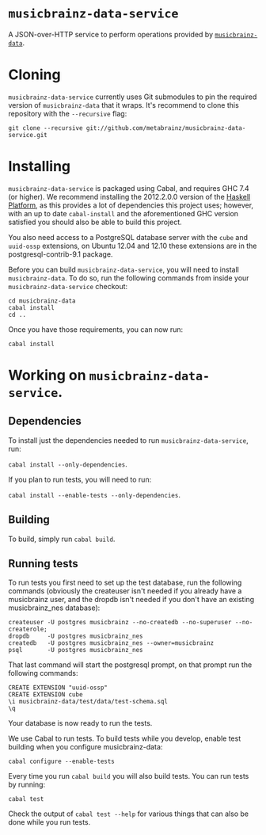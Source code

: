 # `musicbrainz-data-service`

A JSON-over-HTTP service to perform operations provided by
[`musicbrainz-data`](http://github.com/metabrainz/musicbrainz-data.git).

# Cloning

`musicbrainz-data-service` currently uses Git submodules to pin the required
version of `musicbrainz-data` that it wraps. It's recommend to clone this
repository with the `--recursive` flag:

    git clone --recursive git://github.com/metabrainz/musicbrainz-data-service.git

# Installing

`musicbrainz-data-service` is packaged using Cabal, and requires GHC 7.4 (or
higher). We recommend installing the 2012.2.0.0 version of the
[Haskell Platform](http://haskell.org/platform), as this provides a lot of
dependencies this project uses; however, with an up to date `cabal-install` and
the aforementioned GHC version satisfied you should also be able to build this
project.

You also need access to a PostgreSQL database server with the `cube` and
`uuid-ossp` extensions, on Ubuntu 12.04 and 12.10 these extensions are in the
postgresql-contrib-9.1 package.

Before you can build `musicbrainz-data-service`, you will need to install
`musicbrainz-data`. To do so, run the following commands from inside your
`musicbrainz-data-service` checkout:

    cd musicbrainz-data
    cabal install
    cd ..

Once you have those requirements, you can now run:

    cabal install

# Working on `musicbrainz-data-service`.

## Dependencies

To install just the dependencies needed to run `musicbrainz-data-service`, run:

`cabal install --only-dependencies`.

If you plan to run tests, you will need to run:

`cabal install --enable-tests --only-dependencies`.

## Building

To build, simply run `cabal build`.

## Running tests

To run tests you first need to set up the test database, run the
following commands (obviously the createuser isn't needed if you
already have a musicbrainz user, and the dropdb isn't needed if you
don't have an existing musicbrainz_nes database):

    createuser -U postgres musicbrainz --no-createdb --no-superuser --no-createrole;
    dropdb     -U postgres musicbrainz_nes
    createdb   -U postgres musicbrainz_nes --owner=musicbrainz
    psql       -U postgres musicbrainz_nes

That last command will start the postgresql prompt, on that prompt run
the following commands:

    CREATE EXTENSION "uuid-ossp"
    CREATE EXTENSION cube
    \i musicbrainz-data/test/data/test-schema.sql
    \q

Your database is now ready to run the tests.

We use Cabal to run tests. To build tests while you develop, enable test
building when you configure musicbrainz-data:

`cabal configure --enable-tests`

Every time you run `cabal build` you will also build tests. You can run tests by
running:

`cabal test`

Check the output of `cabal test --help` for various things that can also be done
while you run tests.
